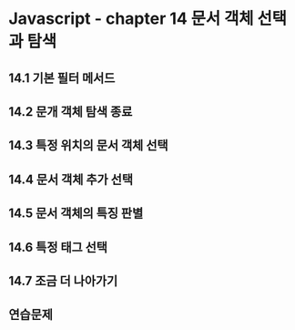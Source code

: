 # Javascript - chapter 14 문서 객체 선택과 탐색



## 14.1 기본 필터 메서드



## 14.2 문개 객체 탐색 종료



## 14.3 특정 위치의 문서 객체 선택



## 14.4 문서 객체 추가 선택



## 14.5 문서 객체의 특징 판별



## 14.6 특정 태그 선택



## 14.7 조금 더 나아가기



## 연습문제

